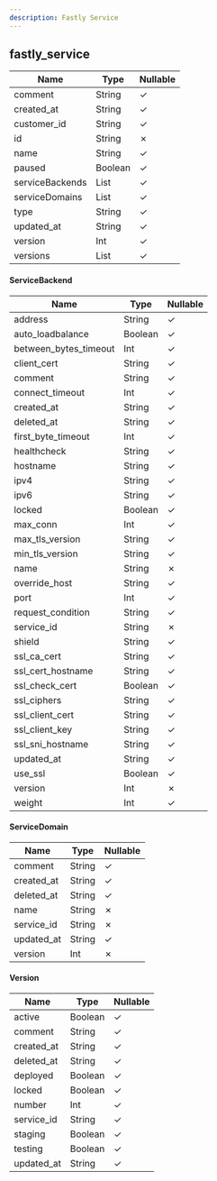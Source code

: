 ```yaml
---
description: Fastly Service
---
```

fastly_service
--------------

| **Name**        | **Type**             | **Nullable** |
| --------------- | -------------------- | ------------ |
| comment         | String               | &check;      |
| created_at      | String               | &check;      |
| customer_id     | String               | &check;      |
| id              | String               | &cross;      |
| name            | String               | &check;      |
| paused          | Boolean              | &check;      |
| serviceBackends | List<ServiceBackend> | &check;      |
| serviceDomains  | List<ServiceDomain>  | &check;      |
| type            | String               | &check;      |
| updated_at      | String               | &check;      |
| version         | Int                  | &check;      |
| versions        | List<Version>        | &check;      |

#### ServiceBackend
| **Name**              | **Type** | **Nullable** |
| --------------------- | -------- | ------------ |
| address               | String   | &check;      |
| auto_loadbalance      | Boolean  | &check;      |
| between_bytes_timeout | Int      | &check;      |
| client_cert           | String   | &check;      |
| comment               | String   | &check;      |
| connect_timeout       | Int      | &check;      |
| created_at            | String   | &check;      |
| deleted_at            | String   | &check;      |
| first_byte_timeout    | Int      | &check;      |
| healthcheck           | String   | &check;      |
| hostname              | String   | &check;      |
| ipv4                  | String   | &check;      |
| ipv6                  | String   | &check;      |
| locked                | Boolean  | &check;      |
| max_conn              | Int      | &check;      |
| max_tls_version       | String   | &check;      |
| min_tls_version       | String   | &check;      |
| name                  | String   | &cross;      |
| override_host         | String   | &check;      |
| port                  | Int      | &check;      |
| request_condition     | String   | &check;      |
| service_id            | String   | &cross;      |
| shield                | String   | &check;      |
| ssl_ca_cert           | String   | &check;      |
| ssl_cert_hostname     | String   | &check;      |
| ssl_check_cert        | Boolean  | &check;      |
| ssl_ciphers           | String   | &check;      |
| ssl_client_cert       | String   | &check;      |
| ssl_client_key        | String   | &check;      |
| ssl_sni_hostname      | String   | &check;      |
| updated_at            | String   | &check;      |
| use_ssl               | Boolean  | &check;      |
| version               | Int      | &cross;      |
| weight                | Int      | &check;      |

#### ServiceDomain
| **Name**   | **Type** | **Nullable** |
| ---------- | -------- | ------------ |
| comment    | String   | &check;      |
| created_at | String   | &check;      |
| deleted_at | String   | &check;      |
| name       | String   | &cross;      |
| service_id | String   | &cross;      |
| updated_at | String   | &check;      |
| version    | Int      | &cross;      |

#### Version
| **Name**   | **Type** | **Nullable** |
| ---------- | -------- | ------------ |
| active     | Boolean  | &check;      |
| comment    | String   | &check;      |
| created_at | String   | &check;      |
| deleted_at | String   | &check;      |
| deployed   | Boolean  | &check;      |
| locked     | Boolean  | &check;      |
| number     | Int      | &check;      |
| service_id | String   | &check;      |
| staging    | Boolean  | &check;      |
| testing    | Boolean  | &check;      |
| updated_at | String   | &check;      |
